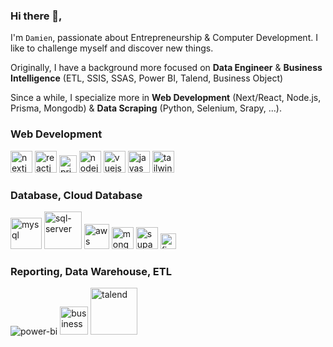 ### Hi there 👋,

I'm `Damien`, passionate about Entrepreneurship & Computer Development. I like to challenge myself and discover new things.

Originally, I have a background more focused on **Data Engineer** & **Business Intelligence** (ETL, SSIS, SSAS, Power BI, Talend, Business Object)

Since a while, I specialize more in **Web Development** (Next/React, Node.js, Prisma, Mongodb) & **Data Scraping** (Python, Selenium, Srapy, ...).


### Web Development

<img width="35" alt="nextjs" src="https://user-images.githubusercontent.com/85851416/235917861-0a8f84a9-cfb7-40e0-8a02-2fc2c4b6330b.png"> <img width="35" alt="reactjs" src="https://user-images.githubusercontent.com/85851416/235922080-93c88284-e2da-42d6-bf65-e25f6c5d2fc7.png"> <img width="28" alt="prisma" src="https://user-images.githubusercontent.com/85851416/235924507-fa267870-3022-4b0b-a8a1-fbd0663379d0.png"> <img width="35" alt="nodejs" src="https://user-images.githubusercontent.com/85851416/235927596-9fb6deeb-2157-4bba-a176-70f8188b5fd3.png"> <img width="35" alt="vuejs" src="https://user-images.githubusercontent.com/85851416/235919130-373e2977-77db-4d72-b5ee-18f4017fb504.png"> <img width="35" alt="javascript" src="https://user-images.githubusercontent.com/85851416/235918966-1afe90b7-35d1-4f73-8c5f-2543915d1075.png"> <img width="35" alt="tailwindcss" src="https://user-images.githubusercontent.com/85851416/235928472-90c886c4-84f3-4c8a-9181-3ec79bb8011c.png">

### Database, Cloud Database

<img width="50" alt="mysql" src="https://github.com/DamCodex/DamCodex/assets/85851416/3426f6c4-ab4f-4893-be0a-aa0f02b6cb3c"> <img width="60" alt="sql-server" src="https://github.com/DamCodex/DamCodex/assets/85851416/b317053a-6857-4f74-8503-7c9d10638f69"> <img width="40" alt="aws" src="https://user-images.githubusercontent.com/85851416/235925575-ee281b5b-80f1-46a6-8f76-dcb758f23c63.png"> <img width="35" alt="mongodb" src="https://user-images.githubusercontent.com/85851416/235923917-bd14e005-cecb-42e2-9ec5-24802f7a1d10.png"> <img width="35" alt="supabase" src="https://user-images.githubusercontent.com/85851416/235928096-25c1ed89-0dc9-4715-bbd0-e9f1ec6e4593.png"> <img width="25" alt="firebase" src="https://user-images.githubusercontent.com/85851416/235923099-67736d04-533e-4477-8253-d44ac7cc10e0.png">

### Reporting, Data Warehouse, ETL

![power-bi](https://github.com/DamCodex/DamCodex/assets/85851416/862c7446-8962-47dd-af26-993a501b2e62) <img width="45" alt="business-objects" src="https://github.com/DamCodex/DamCodex/assets/85851416/d080cdf6-0b1d-41a3-8822-5bd081209a0f"> <img width="75" alt="talend" src="https://github.com/DamCodex/DamCodex/assets/85851416/fd4672aa-cb75-466e-8b04-30e05bb6d3bd">
